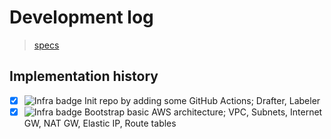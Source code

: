 # Development log
> [specs](https://github.com/orgs/Smile2Buy/projects/1)

## Implementation history
- [x] ![Infra badge](https://img.shields.io/badge/infra-7B42BC) Init repo by adding some GitHub Actions; Drafter, Labeler
- [x] ![Infra badge](https://img.shields.io/badge/infra-7B42BC) Bootstrap basic AWS architecture; VPC, Subnets, Internet GW, NAT GW, Elastic IP, Route tables
